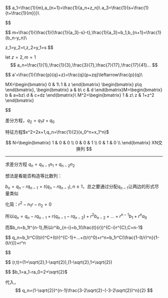 $$
a_1=\frac{1}{m},a_{n+1}=\frac{1}{a_n+z_n}\\
a_3=\frac{1}{s+\frac{1}{t+\frac{1}{m}}}\\

$$

$$
m=\frac{1}{\frac{1}{\frac{1}{a_3}-s}-t},\frac{1}{a_3}=b_1,b_{n+1}=\frac{1}{b_n-y_n}\\

z_1=y_2=t,z_2=y_1=s
$$

let $z=2,m=1$
$$
a_n=\frac{1}{1},\frac{1}{3},\frac{3}{7},\frac{7}{17},\frac{17}{41}...
$$

$$
a'=\frac{1}{\frac{p}{q}+z}=\frac{q}{p+zq}\leftarrow\frac{p}{q}\\

MX=\begin{bmatrix}
    0 & 1\\
    1 & z
\end{bmatrix}
\begin{bmatrix}
    p\\q
\end{bmatrix},
\begin{bmatrix}
    a & b\\
    c & d
\end{bmatrix}M=\begin{bmatrix}
    b & a+bz\\
    d & c+dz
\end{bmatrix}\\
M^2=\begin{bmatrix}
    1 & z\\
    z & 1+z^2
\end{bmatrix}

$$

差分方程，$q_2=q_1z+q_0$

特征方程$x^2=2x+1,q_n=\frac{1}{2}(x_0^n+x_1^n)$


$$
N=\begin{bmatrix}
    1 & 0 & 0 \\
    0 & 0 & 1 \\
    0 & 1 & 0 \\
\end{bmatrix}
XN交换列
$$

---

求差分方程
$q_n=q_{n-1}n_1+q_{n-2}n_2$

想法是看能否构造等比数列：


$b_n=q_n-rq_{n-1}=t(q_n-rq_{n-1}),n\geq 1$，总之要通过分配$q_{n-1}$让两边的形式尽量类似

化简：$r^2-n_1r-n_2=0$

所以$q_n=q_n-rq_{n-1}+r(q_{n-1}-rq_{n-2})+r^2b_{n-2}+...+r^{n-1}b_1+r^na_0$

而$b_n=b_1t^{n-1},所以r^ib_{n-i}=b_1(\frac{t}{r})^{C-i}r^{C},C=n-1$

$$
q_n=b_1r^C((t/r)^C+(t/r)^{C-1}+...+(t/r)^0)+r^n=b_1r^C(\frac{1-(t/r)^n}{1-(t/r)})+r^n

$$

$$
(r,t)=(1+\sqrt{2},1-\sqrt{2}),(1-\sqrt{2},1+\sqrt{2})

$$
$b_1=a_1-ra_0=2+\sqrt{2}$

代入，
$$
q_n=(1-\sqrt{2})^{n-1}\frac{3-2\sqrt{2}-(-3-2\sqrt{2})^n}{2}
$$